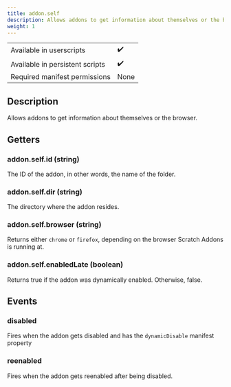 ```yaml
---
title: addon.self
description: Allows addons to get information about themselves or the browser.
weight: 1
---
```


| | |
|-|-|
| Available in userscripts | ✔️ |
| Available in persistent scripts | ✔️ |
| Required manifest permissions | None |

## Description
Allows addons to get information about themselves or the browser.

## Getters
### addon.self.id (string)
The ID of the addon, in other words, the name of the folder.
### addon.self.dir (string)
The directory where the addon resides.
### addon.self.browser (string)
Returns either `chrome` or `firefox`, depending on the browser Scratch Addons is running at.
### addon.self.enabledLate (boolean)
Returns true if the addon was dynamically enabled. Otherwise, false.

## Events
### disabled
Fires when the addon gets disabled and has the `dynamicDisable` manifest property
### reenabled
Fires when the addon gets reenabled after being disabled.